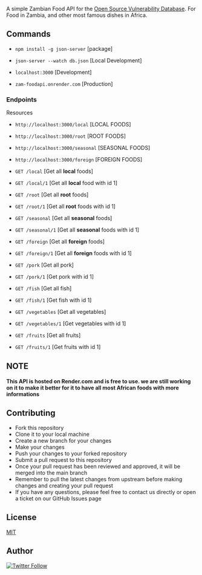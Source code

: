 A simple Zambian Food API for the [Open Source Vulnerability Database](https://zam-foodapi.onrender.com).
For Food in Zambia, and other most famous dishes in Africa.

## Commands
- `npm install -g json-server` [package]

- `json-server --watch db.json` [Local Development]

- `localhost:3000` [Development]

- `zam-foodapi.onrender.com` [Production]
### Endpoints
Resources
- `http://localhost:3000/local` [LOCAL FOODS]
- `http://localhost:3000/root` [ROOT FOODS]
- `http://localhost:3000/seasonal` [SEASONAL FOODS]
- `http://localhost:3000/foreign` [FOREIGN FOODS]

- `GET /local` [Get all **local** foods]
- `GET /local/1` [Get all **local** food with id 1]

- `GET /root` [Get all **root** foods]
- `GET /root/1` [Get all **root** foods with id 1]

- `GET /seasonal` [Get all **seasonal** foods]
- `GET /seasonal/1` [Get all **seasonal** foods with id 1]

- `GET /foreign` [Get all **foreign** foods]
- `GET /foreign/1` [Get all **foreign** foods with id 1]

- `GET /pork` [Get all pork]
- `GET /pork/1` [Get pork with id 1]

- `GET /fish` [Get all fish]
- `GET /fish/1` [Get fish with id 1]

- `GET /vegetables` [Get all vegetables]
- `GET /vegetables/1` [Get vegetables with id 1]

- `GET /fruits` [Get all fruits]
- `GET /fruits/1` [Get fruits with id 1]

## NOTE
#### This API is hosted on Render.com and is free to use. we are still working on it to make it better for it to have all most African foods with more informations

## Contributing
- Fork this repository
- Clone it to your local machine
- Create a new branch for your changes
- Make your changes
- Push your changes to your forked repository
- Submit a pull request to this repository
- Once your pull request has been reviewed and approved, it will be merged into the main branch
- Remember to pull the latest changes from upstream before making changes and creating your pull request
- If you have any questions, please feel free to contact us directly or open a ticket on our GitHub Issues page


## License
[MIT](https://choosealicense.com/licenses/mit/)

## Author
[![Twitter Follow](https://img.shields.io/twitter/follow/Alisikaundi?style=social)](https://twitter.com/Alisikaundi)












